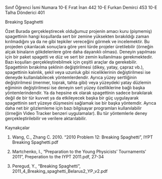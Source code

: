 


Sınıf	  Öğrenci İsmi	    Numara
10-E	  Fırat İnan	          442
10-E	  Furkan Demirci	  453
10-E	  Talha Dönderici	  401


Breaking Spaghetti

Özet
Burada gerçekleştirecek olduğumuz projenin amacı kuru (pişmemiş) spagettinin hangi koşullarda sert bir zemine yüksekten bırakıldığı zaman kırılmadığını ya da ne gibi tepkiler vereceğini görmek ve incelemektir. Bu projeden çıkarılacak sonuçlara göre yeni türde projeler üretilebilir (örneğin alçak binaların gökdelenlere göre daha dayanıklı olması). Deneyin yapılması için bir paket spagetti ve düz ve sert bir zemin kullanılması gerekmektedir. Bazı koşulları gerçekleştirebilmek için çeşitli araçlar da gerekebilir. Spagettinin bırakılma şeklinin değiştirilmesi (dikey, yatay, çapraz vb.), spagettinin kalınlık, şekil veya uzunluk gibi niceliklerinin değiştirilmesi ise deneyde kullanılabilecek yöntemlerdendir. Ayrıca yüzey sertliğinin değiştirilmesi (mermer, toprak, tahta gibi) veya yüzeydeki yatay düzlemin eğiminin değiştirilmesi ise deneyin sert yüzey özelliklerine bağlı başka yöntemlerindendir. Ya da hepsine ek olarak spagettinin sadece bırakılarak değil de bir tür kuvvet ya da etkileyecek başka bir güç uygulayarak spagettinin sert yüzeye düşmesini sağlamak ise bir başka yöntemdir. Ayrıca daha net bir gözlemleme için bazı bilgisayar programları kullanılabilir (örneğin Video Tracker benzeri uygulamalar). Bu tür yöntemlerle deney gerçekleştirilebilir ve verilere aktarılabilir.

Kaynakçalar
1)	Wang, C., Zhang C. 2010. “2010 Problem 12: Breaking Spaghetti”, IYPT Breaking Spaghetti.pdf

2)	Martchenko, I., “Preparation to the Young Physicists’ Tournaments’ 2011”, Preperation to the IYPT 2011.pdf, 27-34

3)	Peregud, Y., “Breaking Spaghetti”, 2011_4_Breaking_spaghetti_Belarus2_YP_v2.pdf
